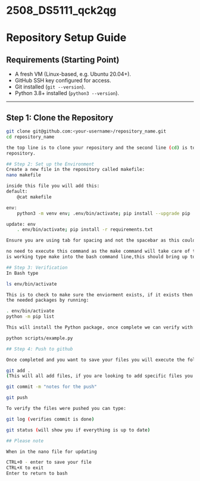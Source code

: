 # 2508_DS5111_qck2qg

# Repository Setup Guide

## Requirements (Starting Point)
- A fresh VM (Linux-based, e.g. Ubuntu 20.04+).
- GitHub SSH key configured for access.
- Git installed (`git --version`).
- Python 3.8+ installed (`python3 --version`).

---

## Step 1: Clone the Repository
```bash
git clone git@github.com:<your-username>/repository_name.git
cd repository_name

the top line is to clone your repository and the second line (cd) is to make sure you are inside your
repository. 

## Step 2: Set up the Environment
Create a new file in the repository called makefile:
nano makefile

inside this file you will add this:
default:
	@cat makefile

env: 
	python3 -m venv env; .env/bin/activate; pip install --upgrade pip

update:	env
	. env/bin/activate; pip install -r requirements.txt

Ensure you are using tab for spacing and not the spacebar as this could make an error message.

no need to execute this command as the make command will take care of this, to verify the file
is working type make into the bash command line,this should bring up to code that was typed above.

## Step 3: Verification
In Bash type

ls env/bin/activate

This is to check to make sure the enviorment exists, if it exists then we can activate and install 
the needed packages by running:

. env/bin/activate
python -m pip list

This will install the Python package, once complete we can verify with:

python scripts/example.py

## Step 4: Push to github

Once completed and you want to save your files you will execute the following commands:

git add . 
(This will all add files, if you are looking to add specific files you would type git add (file name)

git commit -m "notes for the push"

git push

To verify the files were pushed you can type:

git log (verifies commit is done)

git status (will show you if everything is up to date)

## Please note

When in the nano file for updating 

CTRL+0 - enter to save your file 
CTRL+X to exit
Enter to return to bash


